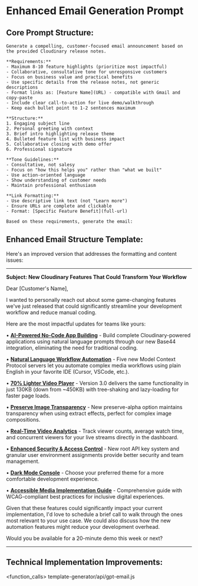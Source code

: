 # Enhanced Email Generation Prompt

## Core Prompt Structure:

```
Generate a compelling, customer-focused email announcement based on the provided Cloudinary release notes.

**Requirements:**
- Maximum 8-10 feature highlights (prioritize most impactful)
- Collaborative, consultative tone for unresponsive customers
- Focus on business value and practical benefits
- Use specific details from the release notes, not generic descriptions
- Format links as: [Feature Name](URL) - compatible with Gmail and copy-paste
- Include clear call-to-action for live demo/walkthrough
- Keep each bullet point to 1-2 sentences maximum

**Structure:**
1. Engaging subject line
2. Personal greeting with context
3. Brief intro highlighting release theme
4. Bulleted feature list with business impact
5. Collaborative closing with demo offer
6. Professional signature

**Tone Guidelines:**
- Consultative, not salesy
- Focus on "how this helps you" rather than "what we built"
- Use action-oriented language
- Show understanding of customer needs
- Maintain professional enthusiasm

**Link Formatting:**
- Use descriptive link text (not "Learn more")
- Ensure URLs are complete and clickable
- Format: [Specific Feature Benefit](full-url)

Based on these requirements, generate the email:
```

## Enhanced Email Structure Template:

Here's an improved version that addresses the formatting and content issues:

---

**Subject: New Cloudinary Features That Could Transform Your Workflow**

Dear [Customer's Name],

I wanted to personally reach out about some game-changing features we've just released that could significantly streamline your development workflow and reduce manual coding.

Here are the most impactful updates for teams like yours:

• **[AI-Powered No-Code App Building](https://cloudinary.com/documentation/rn_pm_07_09_2025#base44_cloudinary_integration)** - Build complete Cloudinary-powered applications using natural language prompts through our new Base44 integration, eliminating the need for traditional coding.

• **[Natural Language Workflow Automation](https://cloudinary.com/documentation/rn_pm_07_09_2025#mcp_servers)** - Five new Model Context Protocol servers let you automate complex media workflows using plain English in your favorite IDE (Cursor, VSCode, etc.).

• **[70% Lighter Video Player](https://cloudinary.com/documentation/rn_pm_07_09_2025#new_major_version_of_cloudinary_video_player)** - Version 3.0 delivers the same functionality in just 130KB (down from ~450KB) with tree-shaking and lazy-loading for faster page loads.

• **[Preserve Image Transparency](https://cloudinary.com/documentation/rn_pm_07_09_2025#preserve_transparency_with_the_extract_effect)** - New preserve-alpha option maintains transparency when using extract effects, perfect for complex image compositions.

• **[Real-Time Video Analytics](https://cloudinary.com/documentation/rn_pm_07_09_2025#live_streams_engagement_metrics)** - Track viewer counts, average watch time, and concurrent viewers for your live streams directly in the dashboard.

• **[Enhanced Security & Access Control](https://cloudinary.com/documentation/rn_pm_07_09_2025#new_root_api_keys_and_users)** - New root API key system and granular user environment assignments provide better security and team management.

• **[Dark Mode Console](https://cloudinary.com/documentation/rn_pm_07_09_2025#theme_dark_mode_light_mode_selector)** - Choose your preferred theme for a more comfortable development experience.

• **[Accessible Media Implementation Guide](https://cloudinary.com/documentation/rn_pm_07_09_2025#new_accessible_media_guide)** - Comprehensive guide with WCAG-compliant best practices for inclusive digital experiences.

Given that these features could significantly impact your current implementation, I'd love to schedule a brief call to walk through the ones most relevant to your use case. We could also discuss how the new automation features might reduce your development overhead.

Would you be available for a 20-minute demo this week or next?

---

## Technical Implementation Improvements:

<function_calls>
<invoke name="read_file">
<parameter name="target_file">template-generator/api/gpt-email.js
